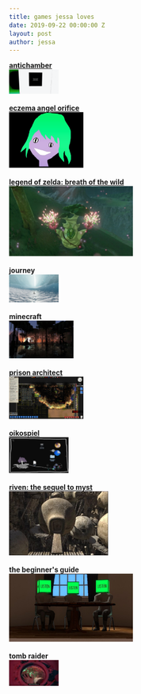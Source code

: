 ```yaml
---
title: games jessa loves
date: 2019-09-22 00:00:00 Z
layout: post
author: jessa
---
```


<html>
<body>
	<a href="https://tvtropes.org/pmwiki/pmwiki.php/Main/YouWakeUpInARoom"><strong>antichamber</strong></a><br>
    <img src="/images/antichamber.png" alt="antichamber" width="100">
    <br>
    <br>
    <a href="https://porpentine.itch.io/orifice"><strong>eczema angel orifice</strong></a><br>
    <img src="/images/eczema.jpg" alt="ezcema" width="150">
    <br>
    <br>
    <a href="https://www.sweetyhigh.com/read/signs-youre-obsessed-zelda-breath-of-the-wild-051917"><strong>legend of zelda: breath of the wild</strong></a> <br>
    <img src="/images/zelda.png" alt="zelda" width="250">
    <br>
    <br>
    <strong>journey</strong><br>
    <img src="/images/journey.jpg" alt="journey" width="100">
    <br>
    <br>
    <strong>minecraft</strong><br>
    <img src="/images/minecraft.jpg" alt="minecraft" width="130">
    <br>
    <br>
    <a href="https://www.reddit.com/r/prisonarchitect/"><strong>prison architect</strong></a> <br>
    <img src="/images/prisonarchitect1.png" alt="prisonarchitect" width="150">
    <br>
    <br>
    <a href="https://www.youtube.com/watch?v=th9vbhaAxCo"><strong>oikospiel</strong></a><br>
    <img src="/images/oiko.png" alt="oiko" width="120">
    <br>
    <br>
    <a href="https://www.fisicx.com/riven/walkthrough.htm"><strong>riven: the sequel to myst</strong></a><br>
    <img src="/images/riven.jpg" alt="riven" width="200">
    <br>
    <br>
    <strong>the beginner's guide</strong><br>
    <img src="/images/beginners.png" alt="beginners" width="250">
    <br>
    <br>
    <strong>tomb raider</strong><br>
    <img src="/images/tombraider.png" alt="tombraider" width="100">

</body>
</html>
